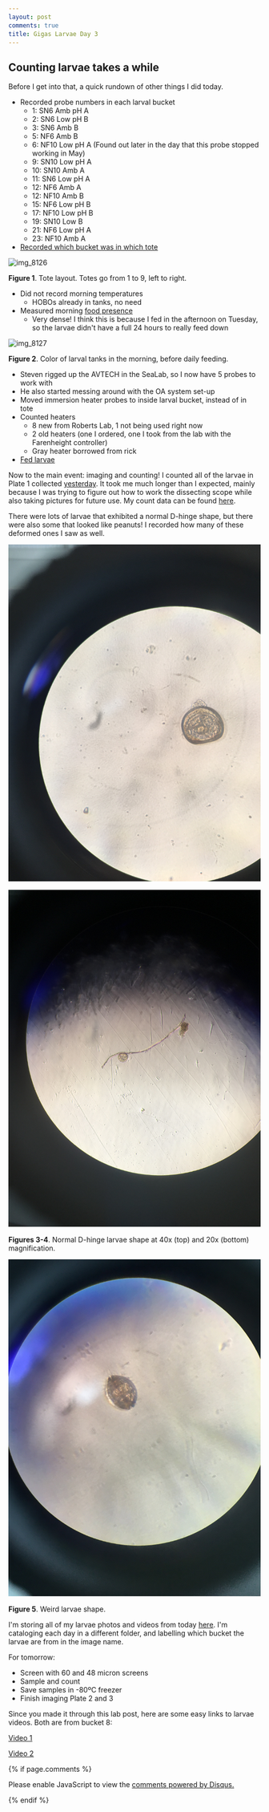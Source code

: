 ```yaml
---
layout: post
comments: true
title: Gigas Larvae Day 3
---
```


## Counting larvae takes a while

Before I get into that, a quick rundown of other things I did today.

- Recorded probe numbers in each larval bucket
  - 1: SN6 Amb pH A
  - 2: SN6 Low pH B
  - 3: SN6 Amb B
  - 5: NF6 Amb B
  - 6: NF10 Low pH A (Found out later in the day that this probe stopped working in May)
  - 9: SN10 Low pH A
  - 10: SN10 Amb A
  - 11: SN6 Low pH A
  - 12: NF6 Amb A
  - 12: NF10 Amb B
  - 15: NF6 Low pH B
  - 17: NF10 Low pH B
  - 19: SN10 Low B
  - 21: NF6 Low pH A
  - 23: NF10 Amb A
- [Recorded which bucket was in which tote](https://github.com/RobertsLab/project-oyster-oa/blob/master/data/Manchester/2017-07-30-Pacific-Oyster-Larvae/2017-07-31-Temperature.xlsx)

![img_8126](https://user-images.githubusercontent.com/22335838/28955239-fd144da0-7899-11e7-8918-c8766decda31.JPG)

**Figure 1**. Tote layout. Totes go from 1 to 9, left to right.

- Did not record morning temperatures
  - HOBOs already in tanks, no need
- Measured morning [food presence](https://github.com/RobertsLab/project-oyster-oa/blob/master/data/Manchester/2017-07-30-Pacific-Oyster-Larvae/2017-07-30-Feeding.xlsx)
  - Very dense! I think this is because I fed in the afternoon on Tuesday, so the larvae didn't have a full 24 hours to really feed down
  
![img_8127](https://user-images.githubusercontent.com/22335838/28955240-0033d23a-789a-11e7-845b-fbe5801ab829.JPG)

**Figure 2**. Color of larval tanks in the morning, before daily feeding.

- Steven rigged up the AVTECH in the SeaLab, so I now have 5 probes to work with
- He also started messing around with the OA system set-up
- Moved immersion heater probes to inside larval bucket, instead of in tote
- Counted heaters
  - 8 new from Roberts Lab, 1 not being used right now
  - 2 old heaters (one I ordered, one I took from the lab with the Farenheight controller)
  - Gray heater borrowed from rick
- [Fed larvae](https://github.com/RobertsLab/project-oyster-oa/blob/master/data/Manchester/2017-07-30-Pacific-Oyster-Larvae/2017-07-30-Feeding.xlsx)

Now to the main event: imaging and counting! I counted all of the larvae in Plate 1 collected [yesterday](https://github.com/RobertsLab/project-oyster-oa/blob/master/data/Manchester/2017-07-30-Pacific-Oyster-Larvae/2017-08-02-Larvae-Counts.xlsx). It took me much longer than I expected, mainly because I was trying to figure out how to work the dissecting scope while also taking pictures for future use. My count data can be found [here](https://github.com/RobertsLab/project-oyster-oa/blob/master/data/Manchester/2017-07-30-Pacific-Oyster-Larvae/2017-08-02-Larvae-Counts.xlsx).

There were lots of larvae that exhibited a normal D-hinge shape, but there were also some that looked like peanuts! I recorded how many of these deformed ones I saw as well.

![fig3](https://raw.githubusercontent.com/RobertsLab/project-oyster-oa/master/images/Manchester/Gigas-larvae/2017-08-02/2017-08-02-Bucket8-1.JPG)

![fig4](https://raw.githubusercontent.com/RobertsLab/project-oyster-oa/master/images/Manchester/Gigas-larvae/2017-08-02/2017-08-Bucket7-1.JPG)

**Figures 3-4**. Normal D-hinge larvae shape at 40x (top) and 20x (bottom) magnification.

![fig5](https://github.com/RobertsLab/project-oyster-oa/blob/master/images/Manchester/Gigas-larvae/2017-08-02/2017-08-02-Bucket15-1.JPG)

**Figure 5**. Weird larvae shape.

I'm storing all of my larvae photos and videos from today [here](https://github.com/RobertsLab/project-oyster-oa/tree/master/images/Manchester/Gigas-larvae/2017-08-02). I'm cataloging each day in a different folder, and labelling which bucket the larvae are from in the image name.

For tomorrow:

- Screen with 60 and 48 micron screens
- Sample and count
- Save samples in -80ºC freezer
- Finish imaging Plate 2 and 3

Since you made it through this lab post, here are some easy links to larvae videos. Both are from bucket 8:

[Video 1](https://github.com/RobertsLab/project-oyster-oa/blob/master/images/Manchester/Gigas-larvae/2017-08-02/2017-08-02-Bucket8-1.mov)

[Video 2](https://github.com/RobertsLab/project-oyster-oa/blob/master/images/Manchester/Gigas-larvae/2017-08-02/2017-08-02-Bucket8-2.mov)

{% if page.comments %}

<div id="disqus_thread"></div>
<script>

/**
*  RECOMMENDED CONFIGURATION VARIABLES: EDIT AND UNCOMMENT THE SECTION BELOW TO INSERT DYNAMIC VALUES FROM YOUR PLATFORM OR CMS.
*  LEARN WHY DEFINING THESE VARIABLES IS IMPORTANT: https://disqus.com/admin/universalcode/#configuration-variables*/
/*
var disqus_config = function () {
this.page.url = PAGE_URL;  // Replace PAGE_URL with your page's canonical URL variable
this.page.identifier = PAGE_IDENTIFIER; // Replace PAGE_IDENTIFIER with your page's unique identifier variable
};
*/
(function() { // DON'T EDIT BELOW THIS LINE
var d = document, s = d.createElement('script');
s.src = 'https://the-responsible-grad-student.disqus.com/embed.js';
s.setAttribute('data-timestamp', +new Date());
(d.head || d.body).appendChild(s);
})();
</script>
<noscript>Please enable JavaScript to view the <a href="https://disqus.com/?ref_noscript">comments powered by Disqus.</a></noscript>

{% endif %}

<script id="dsq-count-scr" src="//the-responsible-grad-student.disqus.com/count.js" async></script>
